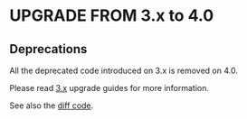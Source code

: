 UPGRADE FROM 3.x to 4.0
=======================

## Deprecations

All the deprecated code introduced on 3.x is removed on 4.0.

Please read [3.x](https://github.com/sonata-project/SonataNewsBundle/tree/3.x) upgrade guides for more information.

See also the [diff code](https://github.com/sonata-project/SonataNewsBundle/compare/3.x...4.0.0).
